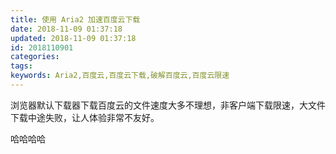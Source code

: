 ```yaml
---
title: 使用 Aria2 加速百度云下载
date: 2018-11-09 01:37:18
updated: 2018-11-09 01:37:18
id: 2018110901
categories:
tags:
keywords: Aria2,百度云,百度云下载,破解百度云,百度云限速
---
```


浏览器默认下载器下载百度云的文件速度大多不理想，非客户端下载限速，大文件下载中途失败，让人体验非常不友好。

<!-- more -->

哈哈哈哈